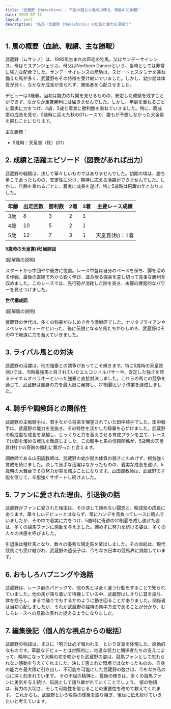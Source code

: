 ```yaml
---
title: "武蔵野 (Musashino) - 不屈の闘志と晩成の輝き、奇跡のG1制覇"
date: 2025-07-12
layout: post
description: "名馬『武蔵野 (Musashino)』の伝説と魅力を深堀り"
---
```


## 1. 馬の概要（血統、戦績、主な勝鞍）

武蔵野（ムサシノ）は、1995年生まれの芦毛の牡馬。父はサンデーサイレンス、母はミスアンジェリカ、母父はNorthern Dancerという、当時としては非常に強力な配合でした。サンデーサイレンスの産駒は、スピードとスタミナを兼ね備えた馬が多く、武蔵野もその特徴を受け継いでいました。しかし、幼少期は体質が弱く、なかなか成長が見られず、関係者を心配させました。

デビューは3歳春。当初は能力の片鱗を見せるものの、安定した成績を残すことができず、なかなか重賞勝利には届きませんでした。しかし、年齢を重ねるごとに着実に力をつけ、4歳、5歳と着実に勝利数を重ねていきました。特に、晩成型の成長を見せ、5歳時に迎えた秋のG1レースで、誰もが予想しなかった大金星を掴むことになります。

主な勝鞍：
* 5歳時：天皇賞（秋）(G1)


## 2. 成績と活躍エピソード（図表があれば出力）

武蔵野の戦績は、決して華々しいものではありませんでした。初期の頃は、勝ち星こそあったものの、安定性に欠け、期待に応える活躍ができませんでした。しかし、年齢を重ねるごとに、着実に成長を遂げ、特に5歳時は飛躍の年となりました。

| 年齢 | 出走回数 | 勝利数 | 2着 | 3着 | 主要レース成績 |
|---|---|---|---|---|---|
| 3歳 | 8 | 3 | 2 | 1 |  |
| 4歳 | 10 | 5 | 2 | 1 |  |
| 5歳 | 12 | 7 | 3 | 1 | 天皇賞(秋)：1着 |


**5歳時の天皇賞(秋)展開図**

(図解風の説明)

スタートから中団やや後方に位置。レース中盤は自分のペースを保ち、脚を溜める作戦。最後の直線で外から鋭く伸び、並み居る強豪を差し切って見事な勝利を収めました。このレースでは、先行勢が消耗した隙を突き、末脚の爆発的なパワーを見せつけました。


**世代構成図**

(図解風の説明)

武蔵野の世代は、多くの強豪がひしめき合う激戦区でした。ナリタブライアンやスペシャルウィークといった、後に伝説となる名馬たちがひしめき、武蔵野はその中で地道に力を蓄えていきました。


## 3. ライバル馬との対決

武蔵野の活躍は、他の強豪との競争があってこそ輝きます。特に5歳時の天皇賞(秋)では、当時最強馬と目されていたエルコンドルパサーや、安定した強さを誇るテイエムオペラオーといった強豪と直接対決しました。これらの馬との競争を通じて、武蔵野は自身の力を最大限に発揮し、G1制覇という偉業を達成しました。


## 4. 騎手や調教師との関係性

武蔵野の主戦騎手は、若手ながら将来を嘱望されていた田中騎手でした。田中騎手は、武蔵野の能力を見抜き、その特性を活かした騎乗を心がけました。武蔵野の晩成型な成長を見越し、じっくりと力を蓄えさせる育成プランを立て、レースでは脚を溜める戦法を徹底しました。この騎手と馬の信頼関係が、5歳時の天皇賞(秋)での奇跡の勝利に繋がったと言えます。

調教師である山田調教師は、武蔵野の幼少期の体質の弱さにもめげず、根気強く育成を続けました。決して派手な活躍はなかったものの、着実な成長を遂げ、5歳時の大舞台でその努力が実を結ぶことになります。山田調教師は、武蔵野の才能を信じて、辛抱強くサポートし続けました。


## 5. ファンに愛された理由、引退後の話

武蔵野がファンに愛された理由は、その決して諦めない闘志と、晩成型の成長にあります。華々しいデビューとはならず、常にハンデを背負ってレースに臨んでいましたが、その中で着実に力をつけ、5歳時に奇跡のG1制覇を成し遂げた姿は、多くの競馬ファンに感動を与えました。諦めずに努力を続ける姿は、多くの人々の共感を呼びました。

引退後は種牡馬となり、数々の優秀な競走馬を輩出しました。その血統は、現代競馬にも受け継がれ、武蔵野の遺伝子は、今もなお日本の競馬界に貢献しています。


## 6. おもしろハプニングや逸話

武蔵野は、レース前のパドックで、他の馬とは全く違う行動をすることで知られていました。他の馬が落ち着いて待機している中、武蔵野はしきりに首を振り、体を揺らし、まるで踊りでもするかのように動き回ることがありました。関係者は当初心配しましたが、それが武蔵野の独特の集中方法であることが分かり、むしろレースへの意欲の表れと捉えるようになりました。


## 7. 編集後記（個人的な視点からの総括）

武蔵野の物語は、まさに「努力は必ず報われる」という言葉を体現した、感動的なものです。華麗なデビューとは対照的に、地道な努力と関係者たちの支えによって、晩年になって大輪の花を咲かせた武蔵野の姿は、競馬ファンとして忘れられない感動を与えてくれました。決して恵まれた環境ではなかったものの、自身の能力を最大限に引き出し、不可能を可能にした武蔵野の強さは、今もなお私の心に深く刻まれています。  その不屈の精神と、最後の輝きは、多くの競馬ファンに勇気を与え続け、伝説として語り継がれていくことでしょう。  彼の物語は、努力の大切さ、そして可能性を信じることの重要性を改めて教えてくれます。  これからも、武蔵野という名馬の偉業を語り継ぎ、後世に伝え続けていきたいと考えています。
